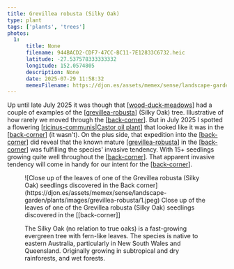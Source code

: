 ```yaml
---
title: Grevillea robusta (Silky Oak)
type: plant
tags: ['plants', 'trees']
photos:
  1:
      title: None
      filename: 944BACD2-CDF7-47CC-BC11-7E12833C6732.heic
      latitude: -27.537578333333332
      longitude: 152.0574805
      description: None
      date: 2025-07-29 11:58:32
      memexFilename: https://djon.es/assets/memex/sense/landscape-garden/plants/images/grevillea-robusta/1.jpeg
---
```


Up until late July 2025 it was though that [[wood-duck-meadows]] had a couple of examples of the [[grevillea-robusta]] (Silky Oak) tree. Illustrative of how rarely we moved through the [[back-corner]]. But in July 2025 I spotted a flowering [[ricinus-communis|Castor oil plant]] that looked like it was in the [[back-corner]] (it wasn't). On the plus side, that expedition into the [[back-corner]] did reveal that the known mature [[grevillea-robusta]] in the [[back-corner]] was fulfilling the species' invasive tendency. With 15+ seedlings growing quite well throughout the [[back-corner]]. That apparent invasive tendency will come in handy for our intent for the [[back-corner]].

<figure markdown>
![Close up of the leaves of one of the Grevillea robusta (Silky Oak) seedlings discovered in the Back corner](https://djon.es/assets/memex/sense/landscape-garden/plants/images/grevillea-robusta/1.jpeg)
<caption>Close up of the leaves of one of the Grevillea robusta (Silky Oak) seedlings discovered in the [[back-corner]]</caption>

The Silky Oak (no relation to true oaks) is a fast-growing evergreen tree with fern-like leaves. The species is native to eastern Australia, particularly in New South Wales and Queensland. Originally growing in subtropical and dry rainforests, and wet forests.

[//begin]: # "Autogenerated link references for markdown compatibility"
[wood-duck-meadows]: ../wood-duck-meadows "Wood duck meadows"
[grevillea-robusta]: grevillea-robusta "Grevillea robusta (Silky Oak)"
[back-corner]: ../back-corner "The back corner"
[ricinus-communis|Castor oil plant]: ricinus-communis "Ricinus communis (Castor oil plant)"
[//end]: # "Autogenerated link references"
